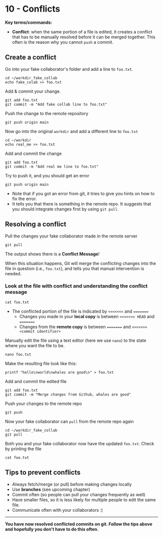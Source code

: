 # 10 - Conflicts

**Key terms/commands:**

* **Conflict**: when the same portion of a file is edited, it creates a conflict that has to be manually resolved before it can be merged together. This often is the reason why you cannot `push` a commit.

## Create a conflict

Go into your fake collaborator's folder and add a line to `foo.txt`.

```
cd ~/workdir_fake_collab
echo fake_colab >> foo.txt
```

Add & commit your change.

```
git add foo.txt
git commit -m "Add fake collab line to foo.txt"
```

Push the change to the remote repository

```
git push origin main
```

Now go into the original `workdir` and add a different line to `foo.txt`

```
cd ~/workdir
echo real_me >> foo.txt
```

Add and commit the change

```
git add foo.txt
git commit -m "Add real me line to foo.txt"
```

Try to push it, and you should get an error

```
git push origin main
```


* Note that if you got an error from git, it tries to give you hints on how to fix the error.
* It tells you that there is something in the remote repo. It suggests that you should integrate changes first by using `git pull`.

## Resolving a conflict

Pull the changes your fake collaborator made in the remote server

```
git pull
```


The output shows there is a **Conflict Message**!

When this situation happens, Git will merge the conflicting changes into the file in question (i.e., `foo.txt`), and tells you that manual intervention is needed.


### Look at the file with conflict and understanding the conflict message

```
cat foo.txt
```

* The conflicted portion of the file is indicated by `<<<<<<<` and `=======`
  + Changes you made in your **local copy** is between `<<<<<<< HEAD` and `=======`
  + Changes from the **remote copy** is between `=======` and `>>>>>>> <commit identifier>`

Manually edit the file using a text editor (here we use `nano`) to the state where you want the file to be.

```
nano foo.txt
```

Make the resulting file look like this:

```
printf "hello\nworld\nwhales are good\n" > foo.txt
```

Add and commit the edited file

```
git add foo.txt
git commit -m "Merge changes from Github, whales are good"
```

Push your changes to the remote repo

```
git push
```

Now your fake collaborator can `pull` from the remote repo again

```
cd ~/workdir_fake_collab
git pull
```

Both you and your fake collaborator now have the updated `foo.txt`. Check by printing the file

```
cat foo.txt
```

## Tips to prevent conflicts

* Always fetch/merge (or pull) before making changes locally
* Use **branches** (see upcoming chapter)
* Commit often (so people can pull your changes frequently as well)
* Have smaller files, so it is less likely for multiple people to edit the same file.
* Communicate often with your collaborators :)

***
**You have now resolved conflicted commits on git. Follow the tips above and hopefully you don't have to do this often.**
